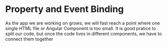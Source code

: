 # Property and Event Binding

As the app we are working on grows, we will fast reach a point where one single HTML file or Angular Component is too small. It is good pratice to split our code, but once the code lives in different components, we have to connect them together
